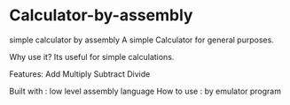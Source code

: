 # Calculator-by-assembly
simple calculator by assembly
A simple Calculator for general purposes.

Why use it?
Its useful for simple calculations.

Features:
Add
Multiply
Subtract
Divide

Built with :
low level assembly language 
How to use :
by emulator program
